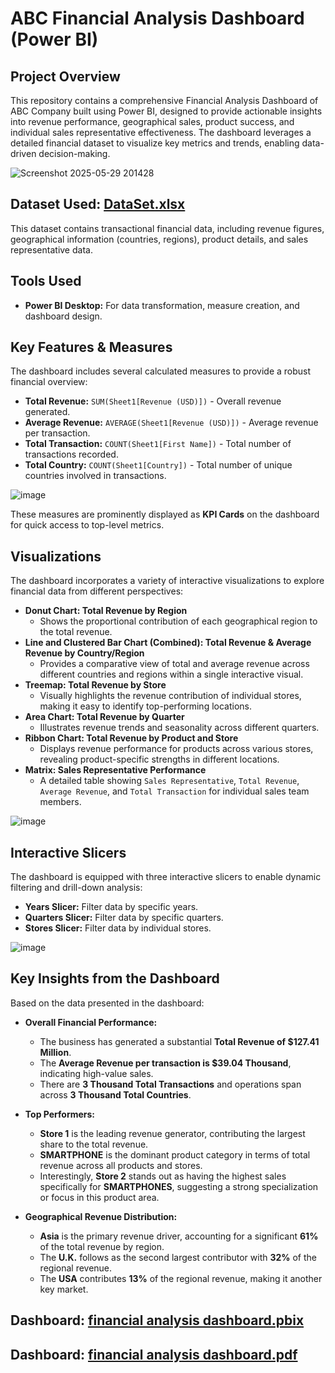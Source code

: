# ABC Financial Analysis Dashboard (Power BI)

## Project Overview
This repository contains a comprehensive Financial Analysis Dashboard of ABC Company built using Power BI, designed to provide actionable insights into revenue performance, geographical sales, product success, and individual sales representative effectiveness. The dashboard leverages a detailed financial dataset to visualize key metrics and trends, enabling data-driven decision-making.

![Screenshot 2025-05-29 201428](https://github.com/user-attachments/assets/e10bc4e0-0199-44e8-a446-5ca49600f63f)


## **Dataset Used:**  <a href="DataSet.xlsx">DataSet.xlsx</a>
This dataset contains transactional financial data, including revenue figures, geographical information (countries, regions), product details, and sales representative data.

## Tools Used
* **Power BI Desktop:** For data transformation, measure creation, and dashboard design.

## Key Features & Measures
The dashboard includes several calculated measures to provide a robust financial overview:
* **Total Revenue:** `SUM(Sheet1[Revenue (USD)])` - Overall revenue generated.
* **Average Revenue:** `AVERAGE(Sheet1[Revenue (USD)])` - Average revenue per transaction.
* **Total Transaction:** `COUNT(Sheet1[First Name])` - Total number of transactions recorded.
* **Total Country:** `COUNT(Sheet1[Country])` - Total number of unique countries involved in transactions.

![image](https://github.com/user-attachments/assets/028c1b6e-0c7c-4ea8-b0bd-ea2819d385d8)

These measures are prominently displayed as **KPI Cards** on the dashboard for quick access to top-level metrics.


## Visualizations
The dashboard incorporates a variety of interactive visualizations to explore financial data from different perspectives:

* **Donut Chart: Total Revenue by Region**
    * Shows the proportional contribution of each geographical region to the total revenue.
* **Line and Clustered Bar Chart (Combined): Total Revenue & Average Revenue by Country/Region**
    * Provides a comparative view of total and average revenue across different countries and regions within a single interactive visual.
* **Treemap: Total Revenue by Store**
    * Visually highlights the revenue contribution of individual stores, making it easy to identify top-performing locations.
* **Area Chart: Total Revenue by Quarter**
    * Illustrates revenue trends and seasonality across different quarters.
* **Ribbon Chart: Total Revenue by Product and Store**
    * Displays revenue performance for products across various stores, revealing product-specific strengths in different locations.
* **Matrix: Sales Representative Performance**
    * A detailed table showing `Sales Representative`, `Total Revenue`, `Average Revenue`, and `Total Transaction` for individual sales team members.
 
![image](https://github.com/user-attachments/assets/121c589d-125b-41ba-a0e2-fe477a2dd619)


## Interactive Slicers
The dashboard is equipped with three interactive slicers to enable dynamic filtering and drill-down analysis:
* **Years Slicer:** Filter data by specific years.
* **Quarters Slicer:** Filter data by specific quarters.
* **Stores Slicer:** Filter data by individual stores.

![image](https://github.com/user-attachments/assets/250b13fc-da73-43ec-9ec5-68e2eef179d1)


## Key Insights from the Dashboard
Based on the data presented in the dashboard:

* **Overall Financial Performance:**
    * The business has generated a substantial **Total Revenue of $127.41 Million**.
    * The **Average Revenue per transaction is $39.04 Thousand**, indicating high-value sales.
    * There are **3 Thousand Total Transactions** and operations span across **3 Thousand Total Countries**.

* **Top Performers:**
    * **Store 1** is the leading revenue generator, contributing the largest share to the total revenue.
    * **SMARTPHONE** is the dominant product category in terms of total revenue across all products and stores.
    * Interestingly, **Store 2** stands out as having the highest sales specifically for **SMARTPHONES**, suggesting a strong specialization or focus in this product area.

* **Geographical Revenue Distribution:**
    * **Asia** is the primary revenue driver, accounting for a significant **61%** of the total revenue by region.
    * The **U.K.** follows as the second largest contributor with **32%** of the regional revenue.
    * The **USA** contributes **13%** of the regional revenue, making it another key market.


## **Dashboard:**  <a href="financial analysis dashboard.pbix">financial analysis dashboard.pbix</a>
## **Dashboard:**  <a href="financial analysis dashboard.pdf">financial analysis dashboard.pdf</a>
